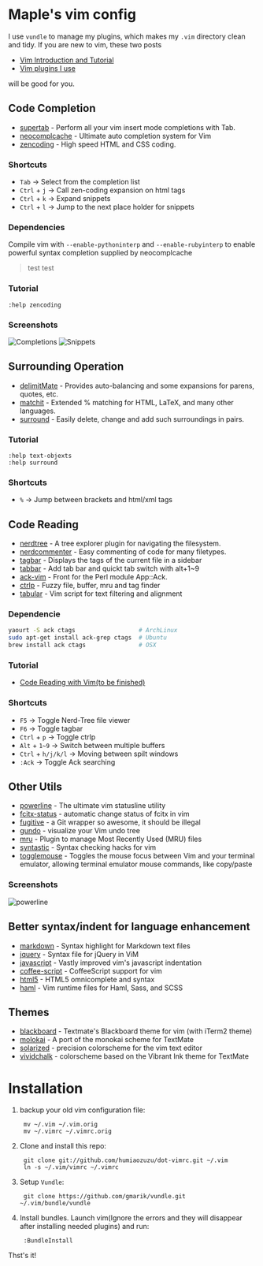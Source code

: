 Maple's vim config
==================
I use `vundle` to manage my plugins, which makes my `.vim` directory clean
and tidy. If you are new to vim, these two posts

* [Vim Introduction and Tutorial](http://blog.interlinked.org/tutorials/vim_tutorial.html)
* [Vim plugins I use](http://mirnazim.org/writings/vim-plugins-i-use/) 

will be good for you.

## Code Completion
* [supertab](http://github.com/ervandew/supertab) -  Perform all your vim insert mode completions with Tab.
* [neocomplcache](http://github.com/Shougo/neocomplcache) - Ultimate auto completion system for Vim 
* [zencoding](http://github.com/mattn/zencoding-vim) - High speed HTML and CSS coding.

### Shortcuts
* `Tab`        -> Select from the completion list
* `Ctrl` + `j` -> Call zen-coding expansion on html tags
* `Ctrl` + `k` -> Expand snippets
* `Ctrl` + `l` -> Jump to the next place holder for snippets

### Dependencies
Compile vim with `--enable-pythoninterp` and `--enable-rubyinterp` to enable powerful syntax completion supplied by neocomplcache

> test
> test

### Tutorial
``` vim
:help zencoding
```

### Screenshots
![Completions](https://github.com/humiaozuzu/dot-vimrc/raw/master/screenshots/completions.gif)
![Snippets](https://github.com/humiaozuzu/dot-vimrc/raw/master/screenshots/snippets.gif)

## Surrounding Operation
* [delimitMate](http://github.com/Raimondi/delimitMate) - Provides auto-balancing and some expansions for parens, quotes, etc.
* [matchit](http://github.com/tsaleh/vim-matchit) - Extended % matching for HTML, LaTeX, and many other languages.
* [surround](http://github.com/tpope/vim-surround) - Easily delete, change and add such surroundings in pairs.

### Tutorial
``` vim
:help text-objexts
:help surround
```

### Shortcuts
* `%` -> Jump between brackets and html/xml tags

## Code Reading
* [nerdtree](http://github.com/scrooloose/nerdtree) - A tree explorer plugin for navigating the filesystem.
* [nerdcommenter](http://github.com/scrooloose/nerdcommenter) - Easy commenting of code for many filetypes. 
* [tagbar](http://github.com/majutsushi/tagbar) - Displays the tags of the current file in a sidebar
* [tabbar](http://github.com/humiaozuzu/TabBar) -  Add tab bar and quickt tab switch with alt+1~9
* [ack-vim](http://github.com/mileszs/ack.vim) - Front for the Perl module App::Ack.
* [ctrlp](https://github.com/kien/ctrlp.vim) - Fuzzy file, buffer, mru and tag finder 
* [tabular](https://github.com/godlygeek/tabular) - Vim script for text filtering and alignment

### Dependencie
```bash
yaourt -S ack ctags                  # ArchLinux
sudo apt-get install ack-grep ctags  # Ubuntu
brew install ack ctags               # OSX
```

### Tutorial
* [Code Reading with Vim(to be finished)](http://lovemaple.info/blog/2011/12/effective-vim-part1-code-reading-with-vim/)

### Shortcuts
* `F5` -> Toggle Nerd-Tree file viewer
* `F6` -> Toggle tagbar
* `Ctrl` + `p` -> Toggle ctrlp
* `Alt` + `1~9` -> Switch between multiple buffers
* `Ctrl` + `h/j/k/l` -> Moving between spilt windows
* `:Ack` -> Toggle Ack searching

## Other Utils
* [powerline](https://github.com/Lokaltog/vim-powerline) - The ultimate vim statusline utility
* [fcitx-status](https://github.com/humiaozuzu/fcitx-status) - automatic change status of fcitx in vim
* [fugitive](https://github.com/tpope/vim-fugitive/) - a Git wrapper so awesome, it should be illegal
* [gundo](https://github.com/sjl/gundo.vim/) - visualize your Vim undo tree
* [mru](https://github.com/vim-scripts/mru.vim/) - Plugin to manage Most Recently Used (MRU) files
* [syntastic](https://github.com/scrooloose/syntastic) - Syntax checking hacks for vim
* [togglemouse](https://github.com/nvie/vim-togglemouse/) - Toggles the mouse focus between Vim and your terminal emulator, allowing terminal emulator mouse commands, like copy/paste

### Screenshots
![powerline](https://github.com/humiaozuzu/dot-vimrc/raw/master/screenshots/powerline.png)

## Better syntax/indent for language enhancement 
* [markdown](http://github.com/tpope/vim-markdown) -  Syntax highlight for Markdown text files
* [jquery](http://github.com/nono/jquery.vim) - Syntax file for jQuery in ViM
* [javascript](http://github.com/pangloss/vim-javascript) - Vastly improved vim's javascript indentation
* [coffee-script](https://github.com/kchmck/vim-coffee-script) - CoffeeScript support for vim
* [html5](https://github.com/othree/html5.vim) - HTML5 omnicomplete and syntax
* [haml](https://github.com/tpope/vim-haml) - Vim runtime files for Haml, Sass, and SCSS

## Themes
* [blackboard](https://github.com/rickharris/vim-blackboard) - Textmate's Blackboard theme for vim (with iTerm2 theme)
* [molokai](https://github.com/rickharris/vim-monokai) - A port of the monokai scheme for TextMate
* [solarized](https://github.com/altercation/vim-colors-solarized) - precision colorscheme for the vim text editor
* [vividchalk](https://github.com/tpope/vim-vividchalk) - colorscheme based on the Vibrant Ink theme for TextMate

# Installation
1. backup your old vim configuration file:

        mv ~/.vim ~/.vim.orig
        mv ~/.vimrc ~/.vimrc.orig

2. Clone and install this repo:

        git clone git://github.com/humiaozuzu/dot-vimrc.git ~/.vim
        ln -s ~/.vim/vimrc ~/.vimrc 
        
3. Setup `Vundle`:

		git clone https://github.com/gmarik/vundle.git ~/.vim/bundle/vundle

4. Install bundles. Launch vim(Ignore the errors and they will disappear after installing needed plugins) and run:
		
		:BundleInstall

Thst's it!
